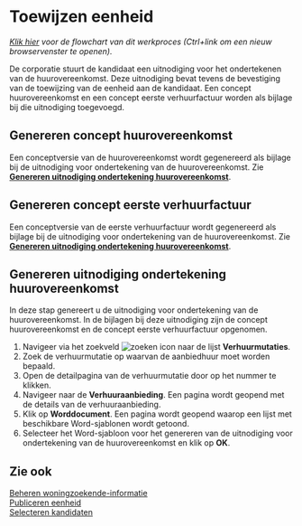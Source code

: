 # Toewijzen eenheid

*[Klik hier](https://cegeka-dsabestpracticeprocessen.mavimcloud.com//Portal/code?id=2a4&view=Chart&maximize=true) voor de flowchart van dit werkproces (Ctrl+link om een nieuw browservenster te openen).*

De corporatie stuurt de kandidaat een uitnodiging voor het ondertekenen van de huurovereenkomst. Deze uitnodiging bevat tevens de bevestiging van de toewijzing van de eenheid aan de kandidaat. Een concept huurovereenkomst en een concept eerste verhuurfactuur worden als bijlage bij die uitnodiging toegevoegd.  

## Genereren concept huurovereenkomst

Een conceptversie van de huurovereenkomst wordt gegenereerd als bijlage bij de uitnodiging voor ondertekening van de huurovereenkomst. Zie **[Genereren uitnodiging ondertekening huurovereenkomst](#genereren-uitnodiging-ondertekening-huurovereenkomst)**.

## Genereren concept eerste verhuurfactuur

Een conceptversie van de eerste verhuurfactuur wordt gegenereerd als bijlage bij de uitnodiging voor ondertekening van de huurovereenkomst. Zie **[Genereren uitnodiging ondertekening huurovereenkomst](#genereren-uitnodiging-ondertekening-huurovereenkomst)**.

## Genereren uitnodiging ondertekening huurovereenkomst

In deze stap genereert u de uitnodiging voor ondertekening van de huurovereenkomst. In de bijlagen bij deze uitnodiging zijn de concept huurovereenkomst en de concept eerste verhuurfactuur opgenomen. 

1. Navigeer via het zoekveld ![zoeken icon](/assets/images/zoeken.png "zoeken icon") naar de lijst **Verhuurmutaties**.
2. Zoek de verhuurmutatie op waarvan de aanbiedhuur moet worden bepaald.
3. Open de detailpagina van de verhuurmutatie door op het nummer te klikken.
4. Navigeer naar de **Verhuuraanbieding**.  Een pagina wordt geopend met de details van de verhuuraanbieding.
5. Klik op **Worddocument**. Een pagina wordt geopend waarop een lijst met beschikbare Word-sjablonen wordt getoond.
6. Selecteer het Word-sjabloon voor het genereren van de uitnodiging voor ondertekening van de huurovereenkomst en klik op **OK**.

## Zie ook

[Beheren woningzoekende-informatie](../beheren-woningzoekende-informatie)  
[Publiceren eenheid](../publiceren-eenheid)  
[Selecteren kandidaten](../selecteren-kandidaten)
